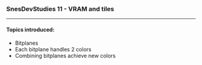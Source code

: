 ### SnesDevStudies 11 - VRAM and tiles

---

#### Topics introduced:

- Bitplanes
- Each bitplane handles 2 colors
- Combining bitplanes achieve new colors


